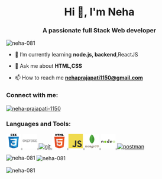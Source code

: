 <h1 align="center">Hi 👋, I'm Neha</h1>
<h3 align="center">A passionate full Stack Web developer</h3>

<p align="left"> <img src="https://komarev.com/ghpvc/?username=neha-081&label=Profile%20views&color=0e75b6&style=flat" alt="neha-081" /> </p>

- 🌱 I’m currently learning **node.js, backend**,ReactJS

- 💬 Ask me about **HTML,CSS**

- 📫 How to reach me **nehaprajapati1150@gmail.com**

<h3 align="left">Connect with me:</h3>
<p align="left">
<a href="https://linkedin.com/in/neha-prajapati-1150" target="blank"><img align="center" src="https://raw.githubusercontent.com/rahuldkjain/github-profile-readme-generator/master/src/images/icons/Social/linked-in-alt.svg" alt="neha-prajapati-1150" height="30" width="40" /></a>
</p>

<h3 align="left">Languages and Tools:</h3>
<p align="left"> <a href="https://www.w3schools.com/css/" target="_blank"> <img src="https://raw.githubusercontent.com/devicons/devicon/master/icons/css3/css3-original-wordmark.svg" alt="css3" width="40" height="40"/> </a> <a href="https://expressjs.com" target="_blank"> <img src="https://raw.githubusercontent.com/devicons/devicon/master/icons/express/express-original-wordmark.svg" alt="express" width="40" height="40"/> </a> <a href="https://git-scm.com/" target="_blank"> <img src="https://www.vectorlogo.zone/logos/git-scm/git-scm-icon.svg" alt="git" width="40" height="40"/> </a> <a href="https://www.w3.org/html/" target="_blank"> <img src="https://raw.githubusercontent.com/devicons/devicon/master/icons/html5/html5-original-wordmark.svg" alt="html5" width="40" height="40"/> </a> <a href="https://developer.mozilla.org/en-US/docs/Web/JavaScript" target="_blank"> <img src="https://raw.githubusercontent.com/devicons/devicon/master/icons/javascript/javascript-original.svg" alt="javascript" width="40" height="40"/> </a> <a href="https://www.mongodb.com/" target="_blank"> <img src="https://raw.githubusercontent.com/devicons/devicon/master/icons/mongodb/mongodb-original-wordmark.svg" alt="mongodb" width="40" height="40"/> </a> <a href="https://nodejs.org" target="_blank"> <img src="https://raw.githubusercontent.com/devicons/devicon/master/icons/nodejs/nodejs-original-wordmark.svg" alt="nodejs" width="40" height="40"/> </a> <a href="https://postman.com" target="_blank"> <img src="https://www.vectorlogo.zone/logos/getpostman/getpostman-icon.svg" alt="postman" width="40" height="40"/> </a> </p>

<p><img align="left" src="https://github-readme-stats.vercel.app/api/top-langs?username=neha-081&show_icons=true&locale=en&layout=compact" alt="neha-081" /></p>

<p>&nbsp;<img align="center" src="https://github-readme-stats.vercel.app/api?username=neha-081&show_icons=true&locale=en" alt="neha-081" /></p>

<p><img align="center" src="https://github-readme-streak-stats.herokuapp.com/?user=neha-081&" alt="neha-081" /></p>
